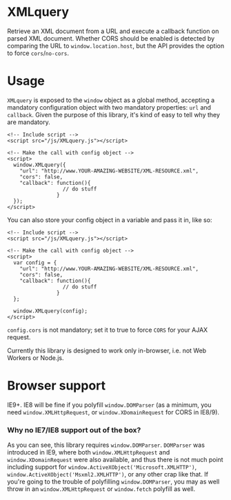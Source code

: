 # XMLquery
Retrieve an XML document from a URL and execute a callback function on parsed XML document. 
Whether CORS should be enabled is detected by comparing the URL to `window.location.host`, but the API provides the option to force `cors`/`no-cors`.

# Usage
`XMLquery` is exposed to the `window` object as a global method, accepting a mandatory configuration object with two mandatory properties: `url` and `callback`. Given the purpose of this library, it's kind of easy to tell why they are mandatory.

    <!-- Include script -->
    <script src="/js/XMLquery.js"></script>
    
    <!-- Make the call with config object -->
    <script>
      window.XMLquery({
        "url": "http://www.YOUR-AMAZING-WEBSITE/XML-RESOURCE.xml",
        "cors": false,
        "callback": function(){
                      // do stuff
                    }
      });
    </script>
    
You can also store your config object in a variable and pass it in, like so:

    <!-- Include script -->
    <script src="/js/XMLquery.js"></script>
    
    <!-- Make the call with config object -->
    <script>
      var config = {
        "url": "http://www.YOUR-AMAZING-WEBSITE/XML-RESOURCE.xml",
        "cors": false,
        "callback": function(){
                      // do stuff
                    }
      };
      
      window.XMLquery(config);
    </script>

`config.cors` is not mandatory; set it to true to force `CORS` for your AJAX request.

Currently this library is designed to work only in-browser, i.e. not Web Workers or Node.js.

# Browser support
IE9+. IE8 will be fine if you polyfill `window.DOMParser` (as a minimum, you need `window.XMLHttpRequest`, or `window.XDomainRequest` for CORS in IE8/9).

### Why no IE7/IE8 support out of the box?
As you can see, this library requires `window.DOMParser`. `DOMParser` was introduced in IE9, where both `window.XMLHttpRequest` and `window.XDomainRequest` were also available, and thus there is not much point including support for `window.ActiveXObject('Microsoft.XMLHTTP')`, `window.ActiveXObject('Msxml2.XMLHTTP')`, or any other crap like that. If you're going to the trouble of polyfilling `window.DOMParser`, you may as well throw in an `window.XMLHttpRequest` or `window.fetch` polyfill as well.
